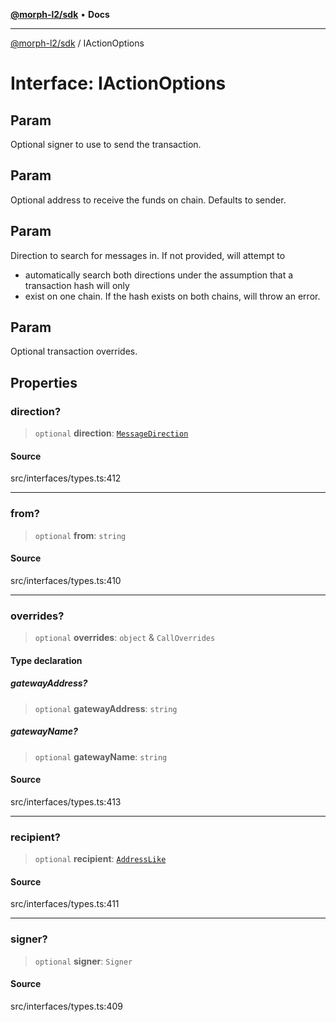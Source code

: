 [**@morph-l2/sdk**](../globals.md) • **Docs**

***

[@morph-l2/sdk](../globals.md) / IActionOptions

# Interface: IActionOptions

## Param

Optional signer to use to send the transaction.

## Param

Optional address to receive the funds on chain. Defaults to sender.

## Param

Direction to search for messages in. If not provided, will attempt to
  * automatically search both directions under the assumption that a transaction hash will only
  * exist on one chain. If the hash exists on both chains, will throw an error.

## Param

Optional transaction overrides.

## Properties

### direction?

> `optional` **direction**: [`MessageDirection`](../enumerations/MessageDirection.md)

#### Source

src/interfaces/types.ts:412

***

### from?

> `optional` **from**: `string`

#### Source

src/interfaces/types.ts:410

***

### overrides?

> `optional` **overrides**: `object` & `CallOverrides`

#### Type declaration

##### gatewayAddress?

> `optional` **gatewayAddress**: `string`

##### gatewayName?

> `optional` **gatewayName**: `string`

#### Source

src/interfaces/types.ts:413

***

### recipient?

> `optional` **recipient**: [`AddressLike`](../type-aliases/AddressLike.md)

#### Source

src/interfaces/types.ts:411

***

### signer?

> `optional` **signer**: `Signer`

#### Source

src/interfaces/types.ts:409

